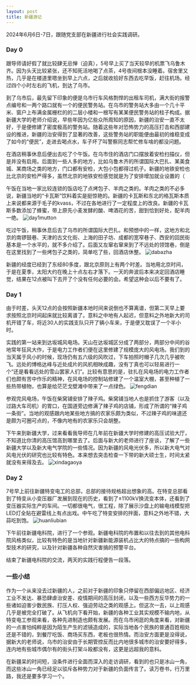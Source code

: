 ```yaml
---
layout: post
title: 新疆游记
---
```


2024年6月6日-7日，跟随党支部在新疆进行社会实践调研。
### Day 0
跟导师请好假了就比较肆无忌惮（迫真），5号早上买了当天较早的机票飞乌鲁木齐。因为头天比较紧张，还不知死活地喝了点茶，4号夜间根本没睡着。宿舍里又热，几乎是在楼道里嗯坐到早上六点，之后就收拾好东西去吃早饭，赶往机场。经过四个小时左右的飞机，到达了乌市。

到了乌市后，最先留下印象的便是乌市行车风格剽悍的出租车司机，满大街的报警点编号和一两个路口就有一个的便民警务站。在乌市的警务站大多由一个几十平米、窗户上布满金属栅栏的的二层小楼和一根写有某某便民警务站的柱子构成。据新疆大学的老师介绍说，早些年因为亿些众所周知的原因，新疆的治安一直不太好，于是便修建了密度极高的警务站。随着这些年对恐怖势力的高压打击和西部建设的推进，新疆的治安得到了显著的改善，这些警务站的职能便由最初的维稳变成了如今的“便民”，走进去喝点水，车子坏了叫警察同志帮忙修车啥的都没问题。

在酒店稍事休息后便出去吃了个午饭。在乌市住的酒店门口摆放着安检扫描仪，但是并没有启用。后面到一些人多的地方，比如乌鲁木齐的所谓国际大巴扎、某美食城、某商场之类的地方，门口都有安检，大包小包都得过机子。新疆的地铁安检也比北京的安检严得多，虽然北京的地铁安检感觉就是为了安排增加就业设置的（

午饭在当地一家比较连锁的饭店吃了点烤包子、羊肉之类的。羊肉之类的不必多说，新疆当地的“卡瓦斯”饮料着实是挺惊艳的。新疆的卡瓦斯和东北的格瓦斯本质上来说都来源于毛子的kvass，不过在各地进行了一定程度上的改良。新疆的卡瓦斯多数添加了蜂蜜，带上原先小麦发酵的酸、啤酒花的苦，甜到恰到好处，配羊肉一绝。
![day1mutton](pictures/20240611_xinjiang/day1mutton.jpg)

吃过午饭，稍事休息后去了乌市的所谓国际大巴扎。和预想中的一样，这地方和北京的南锣鼓巷、天津的古文化街、上海的田子坊、成都的宽窄巷子、西安的回民街基本是一个水平的，就不多介绍了。后面又左窜右窜来到了不远处的领馆巷，倒是在这里找到了一些烤包子之类的，简单吃了些，回酒店休整。
![dabazha](pictures/20240611_xinjiang/dabazha.jpg)

新疆的经度已经到了东经80多度，跟北京原则上有两个时差。当地用北京时间，于是在夏季，太阳大约在晚上十点左右才落下。一天的奔波后本来决定回酒店睡觉，结果在12点被叫下去开了个没有任何必要的会。希望这种会以后不要有了。
### Day 1
由于时差，头天12点的会按照新疆本地时间来说倒也不算离谱，但第二天早上要求按照北京时间起床就比较离谱了。意料之中地有人起迟，但意料之外地新大的司机开错了车，将近30人的实践支队只开了辆小车来，于是便又耽误了一个半小时。

实践的第一站来到达坂城风电场。天山在达坂城区分成了两部分，两部分中间的谷地常年狂风大作，于是电力工作者们便在这里修建了规模庞大的风电场。我们到的当天属于风小的时候，现场仍有五六级的风吹过，下车拍照时帽子几次几乎被吹飞。远处的博格达峰与近处成片的风机相映成趣，没有丁真也可以轻易进行一个“还是看看远处的雪山罢家人们”。比较有意思的是，驻扎在风电场的电力工作者们也颇有苦中作乐的精神，在风电场的控制站修建了一个温室大棚，甚至种植了一些热带植物，也算是给茫茫戈壁滩中带来了一点绿色。
![fengdian](pictures/20240611_xinjiang/fengdian.jpg)

参观完风电场，午饭在柴窝铺安排了辣子鸡。柴窝铺当地人也是抓住了游客（以及过路大车司机）的胃口，在国道旁边修满了辣子鸡的店铺，形成了所谓的“辣子鸡一条街”。当地的观感跟内地某些地方搞的农家乐颇为类似，不过辣子鸡的味道还是颇为可圈可点的，不像内地有的农家乐只会胡整。

下午来到新疆大学，过来看看我导师在几年前在新疆大学时修建的高压试验大厅，不知道比你清的高压馆高到哪里去了。后面与新大的老师进行了座谈，了解了一些新疆大学以及新大电气学院的一些情况。因为新疆的风电光伏多，所以新大电气对风电光伏的研究也比较有特色。本来想去突击检查一下带的新大硕士生，时间太紧就没有来得及去。
![xindagaoya](pictures/20240611_xinjiang/xindagaoya.jpg)
### Day 2
7号早上前往新疆特变电工的总部，总部的接待规格超出想象的高。在特变总部看到了特变从小变压器厂发展到现在的历史，看到了±1100kV换流变本体，还看到了变压器实际生产的车间。一切都很电气，很工程，除了展示沙盘上的输电线模型把LED灯全贴在避雷线上有点出戏。中午吃了特变安排的拌面，意料之外地不错，大蒜吃到饱。
![huanliubian](pictures/20240611_xinjiang/huanliubian.jpg)

下午前往新疆电科院，进行了一个参观。新疆电科院的布置和以往去到的其他电科院风格类似，比较有特色的是当地针对新疆新能源装机占比大的特点搞的一些构网型技术的研究，以及针对新疆各种自然灾害搞的预警平台。

结束了新疆电科院的交流，两天的实践行程便告一段落。
### 一些小结
作为一个从来没去过新疆的人，之前对于新疆的印象只停留在西部偏远地区、经济工业不发达、暴恐肆虐治安差、疫情期间的高压封闭，以及一些西方反华势力的一些诸如迫害少数民族、打压人权、强迫劳动之类的观感上。但这次一去，以上观感几乎是被完全打破了。从飞机向下看开始，新疆的各种工业其实规模不输内地，从特变电工参观来看，各种先进制造也颇有发展。而在乌市闲逛的角度来看，对新疆的一点害怕纯粹是因为陌生产生的滤镜造成的，实际当地各个民族的普通百姓相处还是不错的，到餐厅吃饭、商场买东西，老板也很热情。而治安方面更是没得说，据新大的老师说，乌市的治安由于长期管控反而比内地很多城市的治安要好得多，连内地有些城市偶尔有的街头打架斗殴都没有，这更是远超我的意料。

在新疆呆的时间短，没条件进行全面而深入的走访调研，看到的也只是冰山一角，而这些冰山一角已经足以驳斥各种势力对于新疆的负面传言了。读万卷书，行万里路，我还是要多学习一个。
